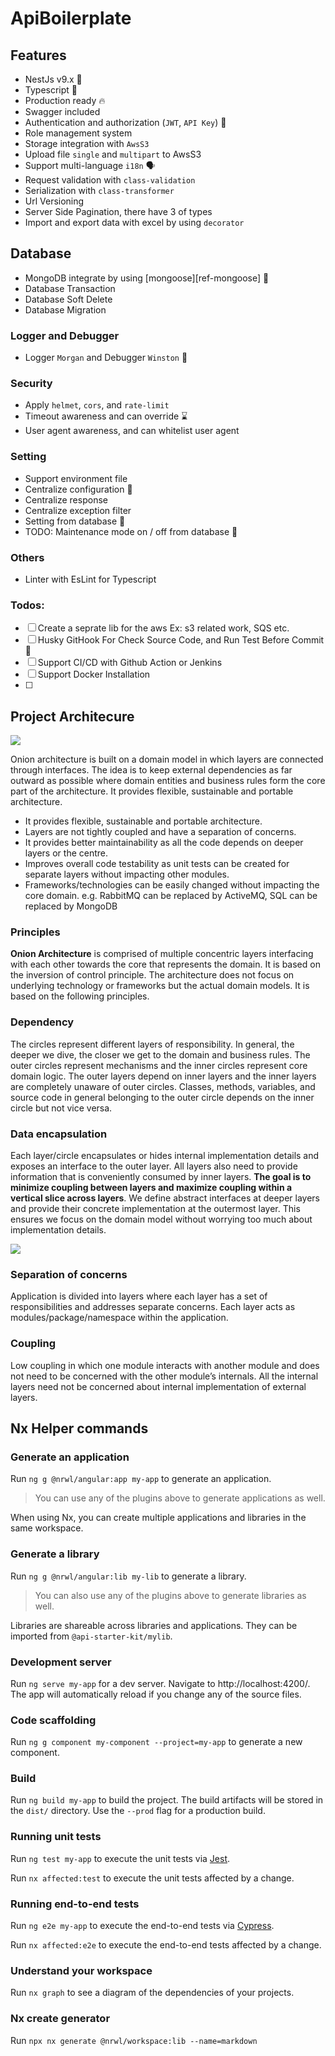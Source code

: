 # ApiBoilerplate

## Features

- NestJs v9.x 🥳
- Typescript 🚀
- Production ready 🔥
- Swagger included
- Authentication and authorization (`JWT`, `API Key`) 💪
- Role management system
- Storage integration with `AwsS3`
- Upload file `single` and `multipart` to AwsS3
- Support multi-language `i18n` 🗣
- Request validation with `class-validation`
- Serialization with `class-transformer`
- Url Versioning
- Server Side Pagination, there have 3 of types
- Import and export data with excel by using `decorator`

## Database

- MongoDB integrate by using [mongoose][ref-mongoose] 🎉
- Database Transaction
- Database Soft Delete
- Database Migration

### Logger and Debugger

- Logger `Morgan` and Debugger `Winston` 📝

### Security

- Apply `helmet`, `cors`, and `rate-limit`
- Timeout awareness and can override ⌛️
- User agent awareness, and can whitelist user agent

### Setting

- Support environment file
- Centralize configuration 🤖
- Centralize response
- Centralize exception filter
- Setting from database 🗿
- TODO:
  Maintenance mode on / off from database 🐤

### Others

- Linter with EsLint for Typescript

### Todos:

- [ ] Create a seprate lib for the aws Ex: s3 related work, SQS etc.
- [ ] Husky GitHook For Check Source Code, and Run Test Before Commit 🐶
- [ ] Support CI/CD with Github Action or Jenkins
- [ ] Support Docker Installation
- [ ]

## Project Architecure

![](.assets/architecture.png)

Onion architecture is built on a domain model in which layers are connected through interfaces. The idea is to keep external dependencies as far outward as possible where domain entities and business rules form the core part of the architecture. It provides flexible, sustainable and portable architecture.

- It provides flexible, sustainable and portable architecture.
- Layers are not tightly coupled and have a separation of concerns.
- It provides better maintainability as all the code depends on deeper layers or the centre.
- Improves overall code testability as unit tests can be created for separate layers without impacting other modules.
- Frameworks/technologies can be easily changed without impacting the core domain. e.g. RabbitMQ can be replaced by ActiveMQ, SQL can be replaced by MongoDB

### Principles

**Onion Architecture** is comprised of multiple concentric layers interfacing with each other towards the core that represents the domain. It is based on the inversion of control principle. The architecture does not focus on underlying technology or frameworks but the actual domain models. It is based on the following principles.

### Dependency

The circles represent different layers of responsibility. In general, the deeper we dive, the closer we get to the domain and business rules. The outer circles represent mechanisms and the inner circles represent core domain logic. The outer layers depend on inner layers and the inner layers are completely unaware of outer circles. Classes, methods, variables, and source code in general belonging to the outer circle depends on the inner circle but not vice versa.

### Data encapsulation

Each layer/circle encapsulates or hides internal implementation details and exposes an interface to the outer layer. All layers also need to provide information that is conveniently consumed by inner layers. **The goal is to minimize coupling between layers and maximize coupling within a vertical slice across layers**. We define abstract interfaces at deeper layers and provide their concrete implementation at the outermost layer. This ensures we focus on the domain model without worrying too much about implementation details.

![](.assets/layer.png)

### Separation of concerns

Application is divided into layers where each layer has a set of responsibilities and addresses separate concerns. Each layer acts as modules/package/namespace within the application.

### Coupling

Low coupling in which one module interacts with another module and does not need to be concerned with the other module’s internals. All the internal layers need not be concerned about internal implementation of external layers.

## Nx Helper commands

### Generate an application

Run `ng g @nrwl/angular:app my-app` to generate an application.

> You can use any of the plugins above to generate applications as well.

When using Nx, you can create multiple applications and libraries in the same workspace.

### Generate a library

Run `ng g @nrwl/angular:lib my-lib` to generate a library.

> You can also use any of the plugins above to generate libraries as well.

Libraries are shareable across libraries and applications. They can be imported from `@api-starter-kit/mylib`.

### Development server

Run `ng serve my-app` for a dev server. Navigate to http://localhost:4200/. The app will automatically reload if you change any of the source files.

### Code scaffolding

Run `ng g component my-component --project=my-app` to generate a new component.

### Build

Run `ng build my-app` to build the project. The build artifacts will be stored in the `dist/` directory. Use the `--prod` flag for a production build.

### Running unit tests

Run `ng test my-app` to execute the unit tests via [Jest](https://jestjs.io).

Run `nx affected:test` to execute the unit tests affected by a change.

### Running end-to-end tests

Run `ng e2e my-app` to execute the end-to-end tests via [Cypress](https://www.cypress.io).

Run `nx affected:e2e` to execute the end-to-end tests affected by a change.

### Understand your workspace

Run `nx graph` to see a diagram of the dependencies of your projects.

### Nx create generator

Run `npx nx generate @nrwl/workspace:lib --name=markdown`
